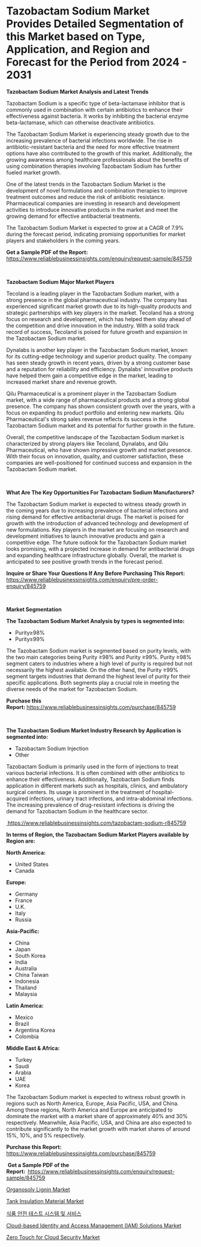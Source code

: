 <p><h1>Tazobactam Sodium Market Provides Detailed Segmentation of this Market based on Type, Application, and Region and Forecast for the Period from 2024 - 2031</h1></p><p><strong>Tazobactam Sodium Market Analysis and Latest Trends</strong></p>
<p><p>Tazobactam Sodium is a specific type of beta-lactamase inhibitor that is commonly used in combination with certain antibiotics to enhance their effectiveness against bacteria. It works by inhibiting the bacterial enzyme beta-lactamase, which can otherwise deactivate antibiotics.</p><p>The Tazobactam Sodium Market is experiencing steady growth due to the increasing prevalence of bacterial infections worldwide. The rise in antibiotic-resistant bacteria and the need for more effective treatment options have also contributed to the growth of this market. Additionally, the growing awareness among healthcare professionals about the benefits of using combination therapies involving Tazobactam Sodium has further fueled market growth.</p><p>One of the latest trends in the Tazobactam Sodium Market is the development of novel formulations and combination therapies to improve treatment outcomes and reduce the risk of antibiotic resistance. Pharmaceutical companies are investing in research and development activities to introduce innovative products in the market and meet the growing demand for effective antibacterial treatments.</p><p>The Tazobactam Sodium Market is expected to grow at a CAGR of 7.9% during the forecast period, indicating promising opportunities for market players and stakeholders in the coming years.</p></p>
<p><strong>Get a Sample PDF of the Report:&nbsp;</strong> <a href="https://www.reliablebusinessinsights.com/enquiry/request-sample/845759">https://www.reliablebusinessinsights.com/enquiry/request-sample/845759</a></p>
<p>&nbsp;</p>
<p><strong>Tazobactam Sodium Major Market Players</strong></p>
<p><p>Tecoland is a leading player in the Tazobactam Sodium market, with a strong presence in the global pharmaceutical industry. The company has experienced significant market growth due to its high-quality products and strategic partnerships with key players in the market. Tecoland has a strong focus on research and development, which has helped them stay ahead of the competition and drive innovation in the industry. With a solid track record of success, Tecoland is poised for future growth and expansion in the Tazobactam Sodium market.</p><p>Dynalabs is another key player in the Tazobactam Sodium market, known for its cutting-edge technology and superior product quality. The company has seen steady growth in recent years, driven by a strong customer base and a reputation for reliability and efficiency. Dynalabs' innovative products have helped them gain a competitive edge in the market, leading to increased market share and revenue growth.</p><p>Qilu Pharmaceutical is a prominent player in the Tazobactam Sodium market, with a wide range of pharmaceutical products and a strong global presence. The company has shown consistent growth over the years, with a focus on expanding its product portfolio and entering new markets. Qilu Pharmaceutical's strong sales revenue reflects its success in the Tazobactam Sodium market and its potential for further growth in the future.</p><p>Overall, the competitive landscape of the Tazobactam Sodium market is characterized by strong players like Tecoland, Dynalabs, and Qilu Pharmaceutical, who have shown impressive growth and market presence. With their focus on innovation, quality, and customer satisfaction, these companies are well-positioned for continued success and expansion in the Tazobactam Sodium market.</p></p>
<p>&nbsp;</p>
<p><strong>What Are The Key Opportunities For Tazobactam Sodium Manufacturers?</strong></p>
<p><p>The Tazobactam Sodium market is expected to witness steady growth in the coming years due to increasing prevalence of bacterial infections and rising demand for effective antibacterial drugs. The market is poised for growth with the introduction of advanced technology and development of new formulations. Key players in the market are focusing on research and development initiatives to launch innovative products and gain a competitive edge. The future outlook for the Tazobactam Sodium market looks promising, with a projected increase in demand for antibacterial drugs and expanding healthcare infrastructure globally. Overall, the market is anticipated to see positive growth trends in the forecast period.</p></p>
<p><strong>Inquire or Share Your Questions If Any Before Purchasing This Report:</strong> <a href="https://www.reliablebusinessinsights.com/enquiry/pre-order-enquiry/845759">https://www.reliablebusinessinsights.com/enquiry/pre-order-enquiry/845759</a></p>
<p>&nbsp;</p>
<p><strong>Market Segmentation</strong></p>
<p><strong>The Tazobactam Sodium Market Analysis by types is segmented into:</strong></p>
<p><ul><li>Purity≥98%</li><li>Purity≥99%</li></ul></p>
<p><p>The Tazobactam Sodium market is segmented based on purity levels, with the two main categories being Purity ≥98% and Purity ≥99%. Purity ≥98% segment caters to industries where a high level of purity is required but not necessarily the highest available. On the other hand, the Purity ≥99% segment targets industries that demand the highest level of purity for their specific applications. Both segments play a crucial role in meeting the diverse needs of the market for Tazobactam Sodium.</p></p>
<p><strong>Purchase this Report:&nbsp;</strong><a href="https://www.reliablebusinessinsights.com/purchase/845759">https://www.reliablebusinessinsights.com/purchase/845759</a></p>
<p>&nbsp;</p>
<p><strong>The Tazobactam Sodium Market Industry Research by Application is segmented into:</strong></p>
<p><ul><li>Tazobactam Sodium Injection</li><li>Other</li></ul></p>
<p><p>Tazobactam Sodium is primarily used in the form of injections to treat various bacterial infections. It is often combined with other antibiotics to enhance their effectiveness. Additionally, Tazobactam Sodium finds application in different markets such as hospitals, clinics, and ambulatory surgical centers. Its usage is prominent in the treatment of hospital-acquired infections, urinary tract infections, and intra-abdominal infections. The increasing prevalence of drug-resistant infections is driving the demand for Tazobactam Sodium in the healthcare sector.</p></p>
<p><a href="https://www.reliablebusinessinsights.com/tazobactam-sodium-r845759">&nbsp;https://www.reliablebusinessinsights.com/tazobactam-sodium-r845759</a></p>
<p><strong>In terms of Region, the Tazobactam Sodium Market Players available by Region are:</strong></p>
<p>
    <p> <strong> North America: </strong>
        <ul>
            <li>United States</li>
            <li>Canada</li>
        </ul>
        </p> 
    <p> <strong> Europe: </strong>
        <ul>
            <li>Germany</li>
            <li>France</li>
            <li>U.K.</li>
            <li>Italy</li>
            <li>Russia</li>
        </ul>
        </p> 
    <p> <strong> Asia-Pacific: </strong>
        <ul>
            <li>China</li>
            <li>Japan</li>
            <li>South Korea</li>
            <li>India</li>
            <li>Australia</li>
            <li>China Taiwan</li>
            <li>Indonesia</li>
            <li>Thailand</li>
            <li>Malaysia</li>
        </ul>
        </p> 
    <p> <strong> Latin America: </strong>
        <ul>
            <li>Mexico</li>
            <li>Brazil</li>
            <li>Argentina Korea</li>
            <li>Colombia</li>
        </ul>
        </p> 
    <p> <strong> Middle East & Africa: </strong>
        <ul>
            <li>Turkey</li>
            <li>Saudi</li>
            <li>Arabia</li>
            <li>UAE</li>
            <li>Korea</li>
        </ul>
    </p>
    </p>
<p><p>The Tazobactam Sodium market is expected to witness robust growth in regions such as North America, Europe, Asia Pacific, USA, and China. Among these regions, North America and Europe are anticipated to dominate the market with a market share of approximately 40% and 30% respectively. Meanwhile, Asia Pacific, USA, and China are also expected to contribute significantly to the market growth with market shares of around 15%, 10%, and 5% respectively.</p></p>
<p><strong>Purchase this Report: </strong><a href="https://www.reliablebusinessinsights.com/purchase/845759">https://www.reliablebusinessinsights.com/purchase/845759</a></p>
<p>&nbsp;<strong>Get a Sample PDF of the Report:&nbsp;&nbsp;</strong><a href="https://www.reliablebusinessinsights.com/enquiry/request-sample/845759">https://www.reliablebusinessinsights.com/enquiry/request-sample/845759</a></p>
<p><strong></strong></p>
<p><p><a href="https://www.linkedin.com/pulse/global-organosolv-lignin-market-size-trends-analysis-regional-tgvde?trackingId=oPh0ExtWYNTFZ5jzmOqHMg%3D%3D">Organosolv Lignin Market</a></p><p><a href="https://www.linkedin.com/pulse/tank-insulation-material-market-trends-detailed-study-its-hg30e?trackingId=zpJPZTLUr6WfEu5lgM%2BkUw%3D%3D">Tank Insulation Material Market</a></p><p><a href="https://medium.com/@kasandrarempel/%EC%8B%9D%ED%92%88-%EC%95%88%EC%A0%84-%ED%85%8C%EC%8A%A4%ED%8A%B8-%EC%8B%9C%EC%8A%A4%ED%85%9C-%EB%B0%8F-%EC%84%9C%EB%B9%84%EC%8A%A4-%EC%8B%9C%EC%9E%A5-%EC%9D%B8%EC%82%AC%EC%9D%B4%ED%8A%B8-%EC%8B%9C%EC%9E%A5-%EB%8F%99%ED%96%A5-%EC%84%B1%EC%9E%A5-2024%EB%85%84%EB%B6%80%ED%84%B0-2031%EB%85%84%EA%B9%8C%EC%A7%80-%EC%98%88%EC%B8%A1-2dbee43be12a">식품 안전 테스트 시스템 및 서비스</a></p><p><a href="https://github.com/moyahfrancoestellec51j635wcx/Market-Research-Report-List-3/blob/main/cloud-based-identity-and-access-management-iam-solutions-market.md">Cloud-based Identity and Access Management (IAM) Solutions Market</a></p><p><a href="https://github.com/mharielmesa/Market-Research-Report-List-4/blob/main/zero-touch-for-cloud-security-market.md">Zero Touch for Cloud Security Market</a></p></p>